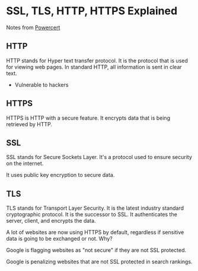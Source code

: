 # SSL, TLS, HTTP, HTTPS Explained 

Notes from [Powercert](https://www.youtube.com/watch?v=hExRDVZHhig)

## HTTP

HTTP stands for Hyper text transfer protocol. It is the protocol that is used for viewing web pages. In standard HTTP, all information is sent in clear text. 

- Vulnerable to hackers

## HTTPS

HTTPS is HTTP with a secure feature. It encrypts data that is being retrieved by HTTP.

## SSL 

SSL stands for Secure Sockets Layer. It's a protocol used to ensure security on the internet.

It uses public key encryption to secure data.

## TLS

TLS stands for Transport Layer Security. It is the latest industry standard cryptographic protocol. It is the successor to SSL. It authenticates the server, client, and encrypts the data.

A lot of websites are now using HTTPS by default, regardless if sensitive data is going to be exchanged or not. Why?

Google is flagging websites as "not secure" if they are not SSL protected.

Google is penalizing websites that are not SSL protected in search rankings.